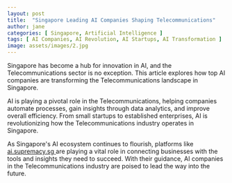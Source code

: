 ```yaml
---
layout: post
title:  "Singapore Leading AI Companies Shaping Telecommunications"
author: jane
categories: [ Singapore, Artificial Intelligence ]
tags: [ AI Companies, AI Revolution, AI Startups, AI Transformation ]
image: assets/images/2.jpg
---
```


Singapore has become a hub for innovation in AI, and the Telecommunications sector is no exception. This article explores how top AI companies are transforming the Telecommunications landscape in Singapore.

AI is playing a pivotal role in the Telecommunications, helping companies automate processes, gain insights through data analytics, and improve overall efficiency. From small startups to established enterprises, AI is revolutionizing how the Telecommunications industry operates in Singapore.

As Singapore's AI ecosystem continues to flourish, platforms like <a href="https://ai.supremacy.sg" target="_blank"> ai.supremacy.sg </a> are playing a vital role in connecting businesses with the tools and insights they need to succeed. With their guidance, AI companies in the Telecommunications industry are poised to lead the way into the future.
